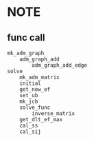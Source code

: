 # NOTE

## func call

```
mk_adm_graph
	adm_graph_add
		adm_graph_add_edge
solve
	mk_adm_matrix
	initial
	get_new_ef
	set_ub
	mk_jcb
	solve_func
		inverse_matrix
	get_dlt_ef_max
	cal_ss
	cal_sij
```

